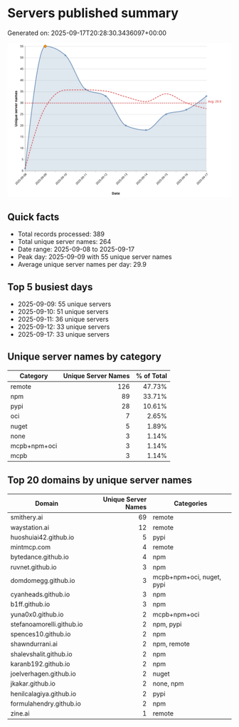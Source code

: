 # Servers published summary

Generated on: 2025-09-17T20:28:30.3436097+00:00

![Unique servers per day](servers-per-day.svg)

## Quick facts
- Total records processed: 389
- Total unique server names: 264
- Date range: 2025-09-08 to 2025-09-17
- Peak day: 2025-09-09 with 55 unique server names
- Average unique server names per day: 29.9

## Top 5 busiest days
- 2025-09-09: 55 unique servers
- 2025-09-10: 51 unique servers
- 2025-09-11: 36 unique servers
- 2025-09-12: 33 unique servers
- 2025-09-17: 33 unique servers

## Unique server names by category

| Category | Unique Server Names | % of Total |
|----------|---------------------:|-----------:|
| remote | 126 | 47.73% |
| npm | 89 | 33.71% |
| pypi | 28 | 10.61% |
| oci | 7 | 2.65% |
| nuget | 5 | 1.89% |
| none | 3 | 1.14% |
| mcpb+npm+oci | 3 | 1.14% |
| mcpb | 3 | 1.14% |

## Top 20 domains by unique server names

| Domain | Unique Server Names | Categories |
|--------|---------------------:|------------|
| smithery.ai | 69 | remote |
| waystation.ai | 12 | remote |
| huoshuiai42.github.io | 5 | pypi |
| mintmcp.com | 4 | remote |
| bytedance.github.io | 4 | npm |
| ruvnet.github.io | 3 | npm |
| domdomegg.github.io | 3 | mcpb+npm+oci, nuget, pypi |
| cyanheads.github.io | 3 | npm |
| b1ff.github.io | 3 | npm |
| yuna0x0.github.io | 2 | mcpb+npm+oci |
| stefanoamorelli.github.io | 2 | npm, pypi |
| spences10.github.io | 2 | npm |
| shawndurrani.ai | 2 | npm, remote |
| shalevshalit.github.io | 2 | npm |
| karanb192.github.io | 2 | npm |
| joelverhagen.github.io | 2 | nuget |
| jkakar.github.io | 2 | none, npm |
| henilcalagiya.github.io | 2 | pypi |
| formulahendry.github.io | 2 | npm |
| zine.ai | 1 | remote |
